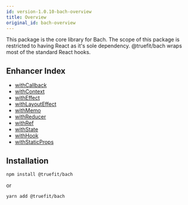 ```yaml
---
id: version-1.0.10-bach-overview
title: Overview
original_id: bach-overview
---
```


This package is the core library for Bach. The scope of this package is restricted to having React as it's sole dependency. @truefit/bach wraps most of the standard React hooks.

## Enhancer Index

- [withCallback](/docs/bach-withcallback)
- [withContext](/docs/bach-withcontext)
- [withEffect](/docs/bach-witheffect)
- [withLayoutEffect](/docs/bach-withlayouteffect)
- [withMemo](/docs/bach-withmemo)
- [withReducer](/docs/bach-withreducer)
- [withRef](/docs/bach-withref)
- [withState](/docs/bach-withstate)
- [withHook](/docs/bach-withhook)
- [withStaticProps](/docs/bach-withstaticprops)

## Installation

```
npm install @truefit/bach
```

or

```
yarn add @truefit/bach
```
